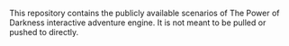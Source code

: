This repository contains the publicly available scenarios of The Power of Darkness interactive adventure engine. It is not meant to be pulled or pushed to directly.
